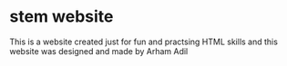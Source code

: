 # stem website


This is a website created just for fun and practsing HTML skills and this website was designed and made by Arham Adil
